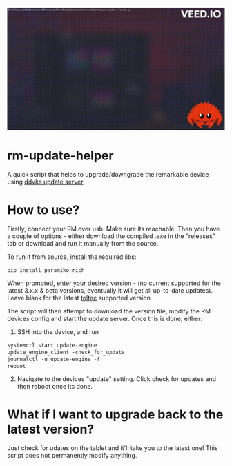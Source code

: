 <p align="center">
<img src="demo.gif">
  
# rm-update-helper
A quick script that helps to upgrade/downgrade the remarkable device using [ddvks update server](https://github.com/ddvk/remarkable-update)

# How to use?

Firstly, connect your RM over usb. Make sure its reachable.
Then you have a couple of options - either download the compiled .exe in the "releases" tab or download and run it manually from the source.

To run it from source, install the required libs:
```
pip install paramiko rich
```

When prompted, enter your desired version - (no current supported for the latest 3.x.x & beta versions, eventually it will get all up-to-date updates). Leave blank for the latest [toltec](https://toltec-dev.org/) supported version

The script will then attempt to download the version file, modify the RM devices config and start the update server. Once this is done, either:

1) SSH into the device, and run
```
systemctl start update-engine
update_engine_client -check_for_update
journalctl -u update-engine -f
reboot
```
2) Navigate to the devices "update" setting. Click check for updates and then reboot once its done.

# What if I want to upgrade back to the latest version?

Just check for udates on the tablet and it'll take you to the latest one! This script does not permanently modify anything. 

